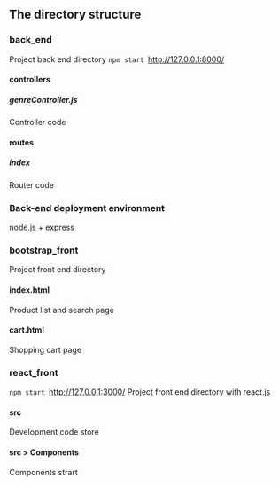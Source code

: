 ## The directory structure

### back_end
Project back end directory
`npm start
`http://127.0.0.1:8000/

#### controllers
##### genreController.js
Controller code
#### routes
##### index
Router code

### Back-end deployment environment
node.js + express

### bootstrap_front
Project front end directory
#### index.html
Product list and search page
#### cart.html
Shopping cart page

### react_front
`npm start
`http://127.0.0.1:3000/
Project front end directory with react.js
#### src
Development code store 
#### src > Components
Components strart